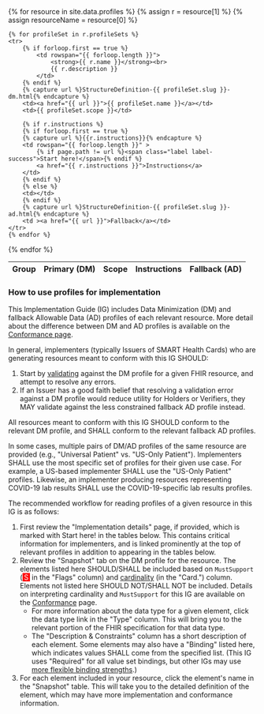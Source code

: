<table class="table">
<thead>
    <tr>
        <th>Group</th>
        <th>Primary (DM)</th>
        <th>Scope</th>
        <th>Instructions</th>
        <th>Fallback (AD)</th>
    </tr>
</thead>
<tbody>
{% for resource in site.data.profiles %}
{% assign r = resource[1] %}
{% assign resourceName = resource[0] %}

    {% for profileSet in r.profileSets %}
    <tr>
        {% if forloop.first == true %}
            <td rowspan="{{ forloop.length }}">
                <strong>{{ r.name }}</strong><br>
                {{ r.description }}
            </td>
        {% endif %}
        {% capture url %}StructureDefinition-{{ profileSet.slug }}-dm.html{% endcapture %}
        <td><a href="{{ url }}">{{ profileSet.name }}</a></td>
        <td>{{ profileSet.scope }}</td>

        {% if r.instructions %}
        {% if forloop.first == true %}
        {% capture url %}{{r.instructions}}{% endcapture %}
        <td rowspan="{{ forloop.length }}" >
            {% if page.path != url %}<span class="label label-success">Start here!</span>{% endif %}
            <a href="{{ r.instructions }}">Instructions</a>
        </td>
        {% endif %}
        {% else %}
        <td></td>
        {% endif %}
        {% capture url %}StructureDefinition-{{ profileSet.slug }}-ad.html{% endcapture %}
        <td ><a href="{{ url }}">Fallback</a></td>
    </tr>
    {% endfor %}
{% endfor %}
</tbody>
</table>

### How to use profiles for implementation

This Implementation Guide (IG) includes Data Minimization (DM) and fallback Allowable Data (AD) profiles of each relevant resource. More detail about the difference between DM and AD profiles is available on the [Conformance page](conformance.html#data-minimization).

In general, implementers (typically Issuers of SMART Health Cards) who are generating resources meant to conform with this IG SHOULD:

1. Start by [validating](conformance.html#validation) against the DM profile for a given FHIR resource, and attempt to resolve any errors.
2. If an Issuer has a good faith belief that resolving a validation error against a DM profile would reduce utility for Holders or Verifiers, they MAY validate against the less constrained fallback AD profile instead.

All resources meant to conform with this IG SHOULD conform to the relevant DM profile, and SHALL conform to the relevant fallback AD profiles.

In some cases, multiple pairs of DM/AD profiles of the same resource are provided (e.g., "Universal Patient" vs. "US-Only Patient"). Implementers SHALL use the most specific set of profiles for their given use case. For example, a US-based implementer SHALL use the "US-Only Patient" profiles. Likewise, an implementer producing resources representing COVID-19 lab results SHALL use the COVID-19-specific lab results profiles.

The recommended workflow for reading profiles of a given resource in this IG is as follows:

1. First review the "Implementation details" page, if provided, which is marked with <span class="label label-success">Start here!</span> in the tables below. This contains critical information for implementers, and is linked prominently at the top of relevant profiles in addition to appearing in the tables below.
1. Review the "Snapshot" tab on the DM profile for the resource. The elements listed here SHOULD/SHALL be included based on  `MustSupport` (<span style="padding-left: 3px; padding-right: 3px; color: white; background-color: red;" >S</span> in the "Flags" column) and [cardinality](https://www.hl7.org/fhir/conformance-rules.html#cardinality) (in the "Card.") column. Elements not listed here SHOULD NOT/SHALL NOT be included. Details on interpreting cardinality and `MustSupport` for this IG are available on the [Conformance](conformance.html) page.
    - For more information about the data type for a given element, click the data type link in the "Type" column. This will bring you to the relevant portion of the FHIR specification for that data type.
    - The "Description & Constraints" column has a short description of each element. Some elements may also have a "Binding" listed here, which indicates values SHALL come from the specified list. (This IG uses "Required" for all value set bindings, but other IGs may use [more flexible binding strengths](https://www.hl7.org/fhir/terminologies.html#strength).)
1. For each element included in your resource, click the element's name in the "Snapshot" table. This will take you to the detailed definition of the element, which may have more implementation and conformance information.
